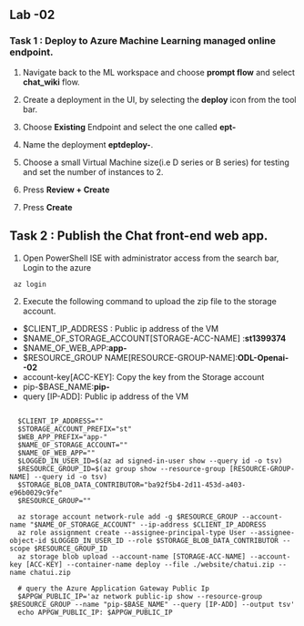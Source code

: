 ## Lab -02 

### Task 1 : Deploy to Azure Machine Learning managed online endpoint.

1. Navigate back to the ML workspace and choose **prompt flow** and select **chat_wiki** flow.
   
2. Create a deployment in the UI, by selecting the **deploy** icon from the tool bar.

3. Choose **Existing** Endpoint and select the one called **ept-<inject key="DeploymentID" enableCopy="false"></inject>**
   
4. Name the deployment **eptdeploy-<inject key="DeploymentID" enableCopy="false"></inject>**.
   
5. Choose a small Virtual Machine size(i.e D series or B series) for testing and set the number of instances to 2.
   
6. Press **Review + Create**

7. Press **Create**

## Task 2 : Publish the Chat front-end web app.

1. Open PowerShell ISE with administrator access from the search bar, Login to the azure

  ```
   az login
  ```

2. Execute the following command to upload the zip file to the storage account.

  - $CLIENT_IP_ADDRESS : Public ip address of the VM
  - $NAME_OF_STORAGE_ACCOUNT[STORAGE-ACC-NAME] :**st1399374**
  - $NAME_OF_WEB_APP:**app-<inject key="DeploymentID" enableCopy="false"></inject>**
  - $RESOURCE_GROUP NAME[RESOURCE-GROUP-NAME]:**ODL-Openai-<inject key="DeploymentID" enableCopy="false"></inject>-02**
  - account-key[ACC-KEY]: Copy the key from the Storage account
  - pip-$BASE_NAME:**pip-<inject key="DeploymentID" enableCopy="false"></inject>**
  - query [IP-ADD]: Public ip address of the VM
    
```

  $CLIENT_IP_ADDRESS=""
  $STORAGE_ACCOUNT_PREFIX="st"
  $WEB_APP_PREFIX="app-"
  $NAME_OF_STORAGE_ACCOUNT=""
  $NAME_OF_WEB_APP=""
  $LOGGED_IN_USER_ID=$(az ad signed-in-user show --query id -o tsv)
  $RESOURCE_GROUP_ID=$(az group show --resource-group [RESOURCE-GROUP-NAME] --query id -o tsv)
  $STORAGE_BLOB_DATA_CONTRIBUTOR="ba92f5b4-2d11-453d-a403-e96b0029c9fe"
  $RESOURCE_GROUP=""
  
  az storage account network-rule add -g $RESOURCE_GROUP --account-name "$NAME_OF_STORAGE_ACCOUNT" --ip-address $CLIENT_IP_ADDRESS
  az role assignment create --assignee-principal-type User --assignee-object-id $LOGGED_IN_USER_ID --role $STORAGE_BLOB_DATA_CONTRIBUTOR --scope $RESOURCE_GROUP_ID
  az storage blob upload --account-name [STORAGE-ACC-NAME] --account-key [ACC-KEY] --container-name deploy --file ./website/chatui.zip --name chatui.zip
  
  # query the Azure Application Gateway Public Ip
  $APPGW_PUBLIC_IP='az network public-ip show --resource-group $RESOURCE_GROUP --name "pip-$BASE_NAME" --query [IP-ADD] --output tsv'
  echo APPGW_PUBLIC_IP: $APPGW_PUBLIC_IP


```
